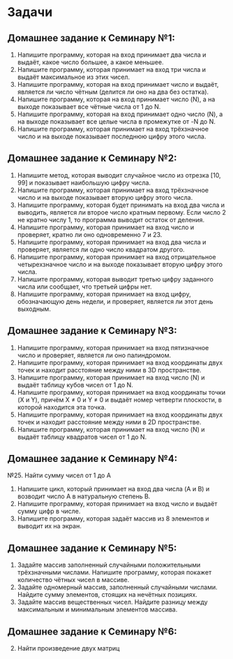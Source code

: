 # Задачи
## Домашнее задание к Семинару №1:
1. Напишите программу, которая на вход принимает два числа и выдаёт, какое число большее, а какое меньшее.
2. Напишите программу, которая принимает на вход три числа и выдаёт максимальное из этих чисел.
3. Напишите программу, которая на вход принимает число и выдаёт, является ли число чётным (делится ли оно на два без остатка).
4. Напишите программу, которая на вход принимает число (N), а на выходе показывает все чётные числа от 1 до N.
5. Напишите программу, которая на вход принимает одно число (N), а на выходе показывает все целые числа в промежутке от -N до N.
6. Напишите программу, которая принимает на вход трёхзначное число и на выходе показывает последнюю цифру этого числа.
## Домашнее задание к Семинару №2:
1. Напишите метод, которая выводит случайное число из отрезка [10, 99] и показывает наибольшую цифру числа.
2. Напишите программу, которая принимает на вход трёхзначное число и на выходе показывает вторую цифру этого числа.
3. Напишите программу, которая будет принимать на вход два числа и выводить, является ли второе число кратным первому. Если число 2 не кратно числу 1, то программа выводит остаток от деления.
4. Напишите программу, которая принимает на вход число и проверяет, кратно ли оно одновременно 7 и 23.
5. Напишите программу, которая принимает на вход два числа и проверяет, является ли одно число квадратом другого.
6. Напишите программу, которая принимает на вход отрицательное четырехзначное число и на выходе показывает вторую цифру этого числа.
7. Напишите программу, которая выводит третью цифру заданного числа или сообщает, что третьей цифры нет.
8. Напишите программу, которая принимает на вход цифру, обозначающую день недели, и проверяет, является ли этот день выходным.
## Домашнее задание к Семинару №3:
1. Напишите программу, которая принимает на вход пятизначное число и проверяет, является ли оно палиндромом.
2. Напишите программу, которая принимает на вход координаты двух точек и находит расстояние между ними в 3D пространстве.
3. Напишите программу, которая принимает на вход число (N) и выдаёт таблицу кубов чисел от 1 до N.
4. Напишите программу, которая принимает на вход координаты точки (X и Y), причём X ≠ 0 и Y ≠ 0 и выдаёт номер четверти плоскости, в которой находится эта точка.
5. Напишите программу, которая принимает на вход координаты двух точек и находит расстояние между ними в 2D пространстве.
6. Напишите программу, которая принимает на вход число (N) и выдаёт таблицу квадратов чисел от 1 до N.
## Домашнее задание к Семинару №4:
№25. Найти сумму чисел от 1 до А
1. Напишите цикл, который принимает на вход два числа (A и B) и возводит число A в натуральную степень B.
2. Напишите программу, которая принимает на вход число и выдаёт сумму цифр в числе.
3. Напишите программу, которая задаёт массив из 8 элементов и выводит их на экран.
## Домашнее задание к Семинару №5:
1. Задайте массив заполненный случайными положительными трёхзначными числами. Напишите программу, которая покажет количество чётных чисел в массиве.
2. Задайте одномерный массив, заполненный случайными числами. Найдите сумму элементов, стоящих на нечётных позициях.
3. Задайте массив вещественных чисел. Найдите разницу между максимальным и минимальным элементов массива.
## Домашнее задание к Семинару №6:
2. Найти произведение двух матриц